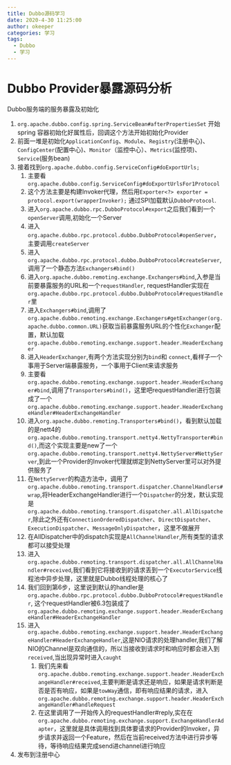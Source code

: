 ```yaml
---
title: Dubbo源码学习
date: 2020-4-30 11:25:00
author: okeeper
categories: 学习
tags:
  - Dubbo
  - 学习
---
```


# Dubbo Provider暴露源码分析
Dubbo服务端的服务暴露及初始化

1. `org.apache.dubbo.config.spring.ServiceBean#afterPropertiesSet` 开始spring 容器初始化好属性后，回调这个方法开始初始化Provider
2. 前面一堆是初始化`ApplicationConfig`、`Module`、`Registry`(注册中心)、`ConfigCenter`(配置中心)、`Monitor`（监控中心）、`Metrics`(监控项)、`Service`(服务bean)
3. 接着找到`org.apache.dubbo.config.ServiceConfig#doExportUrls;`
    1. 主要看 `org.apache.dubbo.config.ServiceConfig#doExportUrlsFor1Protocol`
    2. 这个方法主要是构建Invoker代理，然后用`Exporter<?> exporter = protocol.export(wrapperInvoker);` 通过SPI加载默认`DubboProtocol`.
    3. 进入`org.apache.dubbo.rpc.DubboProtocol#export`之后我们看到一个`openServer`调用,初始化一个Server
    4. 进入`org.apache.dubbo.rpc.protocol.dubbo.DubboProtocol#openServer`，主要调用`createServer`
    5. 进入`org.apache.dubbo.rpc.protocol.dubbo.DubboProtocol#createServer`,调用了一个静态方法`Exchangers#bind()`
    6. 进入`org.apache.dubbo.remoting.exchange.Exchangers#bind`,入参是当前要暴露服务的URL和一个`requestHandler`, requestHandler实现在 `org.apache.dubbo.rpc.protocol.dubbo.DubboProtocol#requestHandler`里
     1. 进入`Exchangers#bind`,调用了 `org.apache.dubbo.remoting.exchange.Exchangers#getExchanger(org.apache.dubbo.common.URL)`获取当前暴露服务URL的个性化`Exchanger`配置，默认加载`org.apache.dubbo.remoting.exchange.support.header.HeaderExchanger`
     2. 进入`HeaderExchanger`,有两个方法实现分别为`bind`和 `connect`,看样子一个事用于Server端暴露服务，一个事用于Client来请求服务
     3. 主要看`org.apache.dubbo.remoting.exchange.support.header.HeaderExchanger#bind`,调用了`Transporters#bind()`，这里吧requestHandler进行包装成了一个`org.apache.dubbo.remoting.exchange.support.header.HeaderExchangeHandler#HeaderExchangeHandler`
     4. 进入`org.apache.dubbo.remoting.Transporters#bind()`，看到默认加载的是nett4的`org.apache.dubbo.remoting.transport.netty4.NettyTransporter#bind()`,而这个实现主要是new了一个`org.apache.dubbo.remoting.transport.netty4.NettyServer#NettyServer`,到此一个Provider的Invoker代理就绑定到NettyServer里可以对外提供服务了
     5. 在`NettyServer`的构造方法中，调用了`org.apache.dubbo.remoting.transport.dispatcher.ChannelHandlers#wrap`,将HeaderExchangeHandler进行一个`Dispatcher`的分发，默认实现是`org.apache.dubbo.remoting.transport.dispatcher.all.AllDispatcher`,除此之外还有`ConnectionOrderedDispatcher`、`DirectDispatcher`、`ExecutionDispatcher`、`MessageOnlyDispatcher`，这里不做展开
     6. 在AllDispatcher中的dispatch实现是`AllChannelHandler`,所有类型的请求都可以接受处理
     7. 进入`org.apache.dubbo.remoting.transport.dispatcher.all.AllChannelHandler#received`,我们看到它将接收到的请求丢到一个`ExecutorService`线程池中异步处理，这里就是Dubbo线程处理的核心了
    7. 我们回到第6步，这里说到默认的handler是`org.apache.dubbo.rpc.protocol.dubbo.DubboProtocol#requestHandler`, 这个requestHandler被6.3包装成了`org.apache.dubbo.remoting.exchange.support.header.HeaderExchangeHandler#HeaderExchangeHandler`
    8. 进入`org.apache.dubbo.remoting.exchange.support.header.HeaderExchangeHandler#HeaderExchangeHandler`,这是NIO请求的处理handler,我们了解NIO的Channel是双向通信的，所以当接收到请求时和响应时都会进入到`received`,当出现异常时进入`caught`
        1. 我们先来看`org.apache.dubbo.remoting.exchange.support.header.HeaderExchangeHandler#received`,主要判断是请求还是响应，如果是请求判断是否是否有响应，如果是`towWay`通信，即有响应结果的请求，进入`org.apache.dubbo.remoting.exchange.support.header.HeaderExchangeHandler#handleRequest`
        2. 在这里调用了一开始传入的requestHandler#reply,实在在`org.apache.dubbo.remoting.exchange.support.ExchangeHandlerAdapter`，这里就是具体调用找到具体要请求的Provider的Invoker，异步请求并返回一个Feature，然后在当前received方法中进行异步等待，等待响应结果完成send进channel进行响应
4. 发布到注册中心